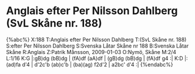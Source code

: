 # Anglais efter Per Nilsson Dahlberg (SvL Skåne nr. 188)

{%abc%}
X:188
T:Anglais efter Per Nilsson Dahlberg
T:(SvL Skåne nr. 188)
S:efter Per Nilsson Dahlberg
S:Svenska Låtar Skåne nr 188
B:Svenska Låtar Skåne
R:Anglais
Z:Patrik Månsson, 2009-01-03
O:Nymö, Skåne
M:2/4
L:1/16
K:G
|:gB)dg (bB)dg | (fA)df (aA)df | (gB)dg (bB)dg | (fA)df g4 :|
K:D
|: (ad)fa d'4 | d'2c'b (ab)c'b | (ba)(ag) f2d'2 | a2bc' d'4 :|
{%endabc%}



